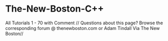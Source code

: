 # The-New-Boston-C++
All Tutorials 1 - 70 with Comment
// Questions about this page?  Browse the corresponding forum @ thenewboston.com or Adam Tindall Via The New Boston//
